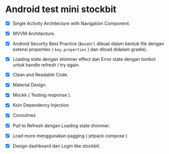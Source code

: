 # Android test mini stockbit

- [x] Single Activity Architecture with Navigation Component.
- [x] MVVM Architecture.
- [x] Android Security Best Practice (`BaseUrl` dibuat dalam bentuk file dengan extensi properties ( `key.properties` ) dan diload didalam gradle).
- [x] Loading state dengan shimmer effect dan Error state dengan tombol untuk handle refresh / try again.
- [x] Clean and Readable Code.
- [x] Material Design.
- [x] Mockk ( Testing response ).
- [x] Koin Dependency Injection 
- [x] Coroutines
- [x] Pull to Refresh dengan Loading state shimmer.
- [x] Load more menggunakan pagging ( jetpack compose )
- [x] Design dashboard dan Login like stockbit.

